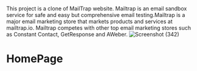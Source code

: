 #
This project is a clone of MailTrap  website. Mailtrap is an email sandbox service for safe and easy but comprehensive email testing.Mailtrap is a major email marketing store that markets products and services at mailtrap.io. Mailtrap competes with other top email marketing stores such as Constant Contact, GetResponse and AWeber. 
![Screenshot (342)](https://user-images.githubusercontent.com/101738635/208414578-68ec1978-8242-4fac-95df-032de6133460.png)
<h1>HomePage</h1>
